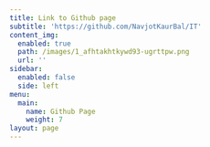 ```yaml
---
title: Link to Github page
subtitle: 'https://github.com/NavjotKaurBal/IT'
content_img:
  enabled: true
  path: /images/1_afhtakhtkywd93-ugrttpw.png
  url: ''
sidebar:
  enabled: false
  side: left
menu:
  main:
    name: Github Page
    weight: 7
layout: page
---
```


